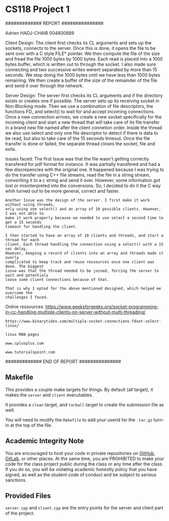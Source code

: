 # CS118 Project 1

############# REPORT ###############

Adrien HADJ-CHAIB
004800889

Client Design:
	The client first checks its CL arguments and sets up the sockets, connects to the server. 
	Once this is done, it opens the file to be sent over with a C style FILE* pointer. 
	We then compute the file  of the size and fread the file 1000 bytes by 1000 bytes. 
	Each read is placed into a  1000 bytes buffer, which is written out to through the socket. 
	I also made sure connecting and two successive writes werent separated by more than 15 seconds. We stop 
	 doing the 1000 bytes until we have less than 1000 bytes remaining. We then create a 
	 buffer of the size of the remainder of the file and send it over through the network.

Server Design:
	The server first checks its CL arguments and if the directory exists or creates one if possible.
	The server sets up its receiving socket in Non Blocking mode. Then we use a combination 
	of file descriptors, the functions FD_ and select() to wait for and accept incoming 
	connections. 
	Once a new connection arrives, we create a new socket specifically for the incoming 
	client and start a new thread that will take care of its file transfer in a brand new 
	file named after the client connetion order. Inside the thread we also use select and 
	only one file descriptor to detect if there is data to be read, but also to take care of 
	the 15 seconds timeout. Once the file transfer is done or failed, the separate thread 
	closes the socket, file and exits.  

Issues faced:
	The first Issue was that the file wasn't getting correctly transfered for pdf format for 
	instance. It was partially transfered and had a few discrepencies with the original one. 
	It happened because I was trying to do the transfer using C++ file streams, read the 
	file in a string stream, converiting it to a c string and send it over. However, some 
	information got lost or misinterpreted into the conversions. So, I decided to do it the 
	C way whih turned out to be more general, correct and faster.

	Another Issue was the design of the server. I first make it work without using threads, 
	only using one select() and an array of 10 possible clients. However, I was not able to 
	make it work properly because we needed to use select a second time to get a 15 seconds 
	timeout for handling the client.

	I then started to have an array of 10 clients and threads, and start a thread for each 
	client. Each thread handling the connection using a select() with a 15 sec delay. 
	However, keeping a record of clients into an array and threads made it overly 
	complicated to keep track and reuse ressources once one client was done. The biggest 
	issue was that the thread needed to be joined, forcing the server to wait and potentialy 
	loose some client connections because of that. 

	That is why I opted for the above mentioned designed, which helped me overcome the 
	challenges I faced.


Online ressources:
	https://www.geeksforgeeks.org/socket-programming-in-cc-handling-multiple-clients-on-server-without-multi-threading/

	https://www.binarytides.com/multiple-socket-connections-fdset-select-linux/

	linux MAN pages

	www.cplusplus.com

	www.tutorialspoint.com


############# END OF REPORT ###############


## Makefile

This provides a couple make targets for things.
By default (all target), it makes the `server` and `client` executables.

It provides a `clean` target, and `tarball` target to create the submission file as well.

You will need to modify the `Makefile` to add your userid for the `.tar.gz` turn-in at the top of the file.

## Academic Integrity Note

You are encouraged to host your code in private repositories on [GitHub](https://github.com/), [GitLab](https://gitlab.com), or other places.  At the same time, you are PROHIBITED to make your code for the class project public during the class or any time after the class.  If you do so, you will be violating academic honestly policy that you have signed, as well as the student code of conduct and be subject to serious sanctions.

## Provided Files

`server.cpp` and `client.cpp` are the entry points for the server and client part of the project.

